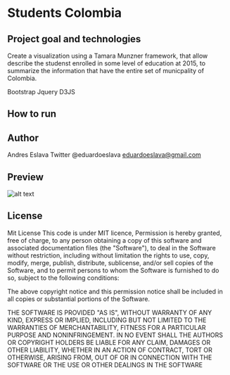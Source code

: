 # Students Colombia

## Project goal and technologies

Create a visualization using a Tamara Munzner framework, that allow describe the studenst enrolled in some level of education at 2015, to summarize the information that have the entire set of municpality of Colombia.

Bootstrap
Jquery
D3JS

## How to run 

## Author 
Andres Eslava
Twitter @eduardoeslava
eduardoeslava@gmail.com

## Preview

![alt text](https://eduardoeslava.github.io/Visualization.png)


## License
Mit License
This code is under MIT licence, Permission is hereby granted, free of charge, to any person obtaining a copy of this software and associated documentation files (the "Software"), to deal in the Software without restriction, including without limitation the rights to use, copy, modify, merge, publish, distribute, sublicense, and/or sell copies of the Software, and to permit persons to whom the Software is furnished to do so, subject to the following conditions: 

The above copyright notice and this permission notice shall be included in all copies or substantial portions of the Software. 

THE SOFTWARE IS PROVIDED "AS IS", WITHOUT WARRANTY OF ANY KIND, EXPRESS OR IMPLIED, INCLUDING BUT NOT LIMITED TO THE WARRANTIES OF MERCHANTABILITY, FITNESS FOR A PARTICULAR PURPOSE AND NONINFRINGEMENT. IN NO EVENT SHALL THE AUTHORS OR COPYRIGHT HOLDERS BE LIABLE FOR ANY CLAIM, DAMAGES OR OTHER LIABILITY, WHETHER IN AN ACTION OF CONTRACT, TORT OR OTHERWISE, ARISING FROM, OUT OF OR IN CONNECTION WITH THE SOFTWARE OR THE USE OR OTHER DEALINGS IN THE SOFTWARE
